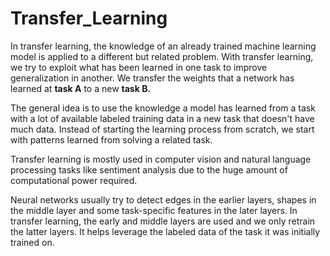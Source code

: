 # Transfer_Learning

In transfer learning, the knowledge of an already trained machine learning model is applied to a different but related problem.
With transfer learning, we try to exploit what has been learned in one task to improve generalization in another. We transfer the weights that a network has learned at **task A** to a new **task B.**

The general idea is to use the knowledge a model has learned from a task with a lot of available labeled training data in a new task that doesn't have much data. Instead of starting the learning process from scratch, we start with patterns learned from solving a related task.

Transfer learning is mostly used in computer vision and natural language processing tasks like sentiment analysis due to the huge amount of computational power required.

Neural networks usually try to detect edges in the earlier layers, shapes in the middle layer and some task-specific features in the later layers. In transfer learning, the early and middle layers are used and we only retrain the latter layers. It helps leverage the labeled data of the task it was initially trained on.
